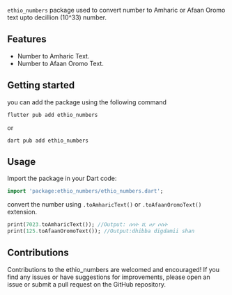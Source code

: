 `ethio_numbers` package used to convert number to Amharic or Afaan Oromo text upto decillion (10^33) number.

## Features

* Number to Amharic Text.
* Number to Afaan Oromo Text.

## Getting started
you can add the package using the following command

```
flutter pub add ethio_numbers
```
or

```
dart pub add ethio_numbers
```


## Usage
Import the package in your Dart code:
```dart
import 'package:ethio_numbers/ethio_numbers.dart';
```
convert the number using `.toAmharicText()` or `.toAfaanOromoText()` extension.


```dart
print(7023.toAmharicText()); //Output: ሰባት ሺ ሀያ ሶስት
print(125.toAfaanOromoText()); //Output:dhibba digdamii shan
```

## Contributions

Contributions to the ethio_numbers are welcomed and encouraged! If you find any issues or have suggestions for improvements, please open an issue or submit a pull request on the GitHub repository.

